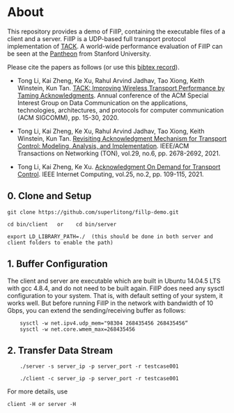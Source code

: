 # About

This repository provides a demo of FillP, containing the executable files of a client and a server. FillP is a UDP-based full transport protocol implementation of [TACK](https://github.com/superlitong/tack-paper-slides-video). A world-wide performance evaluation of FillP can be seen at the [Pantheon](https://pantheon.stanford.edu/) from Stanford University.

Please cite the papers as follows (or use this [bibtex record](./doc/bibtex.txt)).

- Tong Li, Kai Zheng, Ke Xu, Rahul Arvind Jadhav, Tao Xiong, Keith Winstein, Kun Tan. [TACK: Improving Wireless Transport Performance by Taming Acknowledgments](./doc/li2020tack.pdf). Annual conference of the ACM Special Interest Group on Data Communication on the applications, technologies, architectures, and protocols for computer communication (ACM SIGCOMM), pp. 15-30, 2020.

- Tong Li, Kai Zheng, Ke Xu, Rahul Arvind Jadhav, Tao Xiong, Keith Winstein, Kun Tan. [Revisiting Acknowledgment Mechanism for Transport Control: Modeling, Analysis, and Implementation](./doc/li2021revisiting.pdf). IEEE/ACM Transactions on Networking (TON), vol.29, no.6, pp. 2678-2692, 2021.

- Tong Li, Kai Zheng, Ke Xu. [Acknowledgment On Demand for Transport Control](./doc/li2021ack.pdf). IEEE Internet Computing, vol.25, no.2, pp. 109-115, 2021.


## 0. Clone and Setup


```
git clone https://github.com/superlitong/fillp-demo.git
```

```    
cd bin/client   or    cd bin/server
```

```
export LD_LIBRARY_PATH=./  (this should be done in both server and client folders to enable the path)
```


## 1. Buffer Configuration

The client and server are executable which are built in Ubuntu 14.04.5 LTS with gcc 4.8.4, and do not need to be built again. FillP does need any sysctl configuration to your system. That is, with default setting of your system, it works well. But before running FillP in the network with bandwidth of 10 Gbps, you can extend the sending/receiving buffer as follows: 

```
    sysctl -w net.ipv4.udp_mem="98304 268435456 268435456“
    sysctl -w net.core.wmem_max=268435456
```

## 2. Transfer Data Stream

```
    ./server -s server_ip -p server_port -r testcase001

    ./client -c server_ip -p server_port -r testcase001
```

For more details, use

```
client -H or server -H
```
